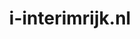---
layout: post
title:  "i-interimrijk.nl"
internal_url:  "/dutchgov/i-interimrijk.nl.html"
subdomains_count: 3
all_subdomains_count: 27
urls_count: 2
ssl_rank: 0
http_rank: 75
url_link: /data/i-interimrijk.nl/urls.txt
all_subdomains_link: /data/i-interimrijk.nl/all_subdomains.txt
subdomains_link: /data/i-interimrijk.nl/subdomains.txt
categories: dutchgov
---